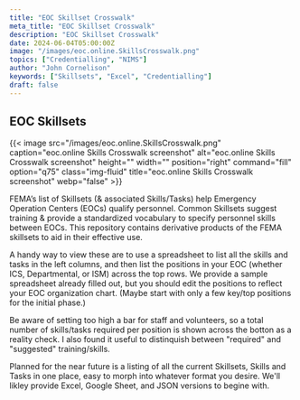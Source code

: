 ```yaml
---
title: "EOC Skillset Crosswalk"
meta_title: "EOC Skillset Crosswalk"
description: "EOC Skillset Crosswalk"
date: 2024-06-04T05:00:00Z
image: "/images/eoc.online.SkillsCrosswalk.png"
topics: ["Credentialling", "NIMS"]
author: "John Cornelison"
keywords: ["Skillsets", "Excel", "Credentialling"]
draft: false
---
```


## EOC Skillsets

{{< image src="/images/eoc.online.SkillsCrosswalk.png" caption="eoc.online Skills Crosswalk screenshot" alt="eoc.online Skills Crosswalk screenshot" height="" width="" position="right" command="fill" option="q75" class="img-fluid" title="eoc.online Skills Crosswalk screenshot"  webp="false" >}}

FEMA’s list of Skillsets (& associated Skills/Tasks) help Emergency Operation Centers (EOCs) qualify personnel. Common Skillsets suggest training & provide a standardized vocabulary to specify personnel skills between EOCs. This repository contains derivative products of the FEMA skillsets to aid in their effective use.

A handy way to view these are to use a spreadsheet to list all the skills and tasks in the left columns, and then list the positions in your EOC (whether ICS, Departmental, or ISM) across the top rows. We provide a sample spreadsheet already filled out, but you should edit the positions to reflect your EOC organization chart. (Maybe start with only a few key/top positions for the initial phase.)

Be aware of setting too high a bar for staff and volunteers, so a total number of skills/tasks required per position is shown across the botton as a reality check. I also found it useful to distinquish between "required" and "suggested" training/skills.

Planned for the near future is a listing of all the current Skillsets, Skills and Tasks in one place, easy to morph into whatever format you desire. We'll likley provide Excel, Google Sheet, and JSON versions to begine with.
